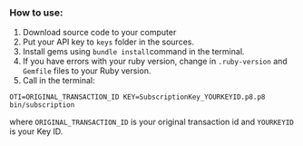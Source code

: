 ### How to use:

1. Download source code to your computer
2. Put your API key to `keys` folder in the sources.
3. Install gems using `bundle install`command in the terminal.
4. If you have errors with your ruby version, change in `.ruby-version` and `Gemfile` files to your Ruby version.
5. Call in the terminal:

`OTI=ORIGINAL_TRANSACTION_ID KEY=SubscriptionKey_YOURKEYID.p8.p8 bin/subscription`

where `ORIGINAL_TRANSACTION_ID` is your original transaction id and `YOURKEYID` is your Key ID.

